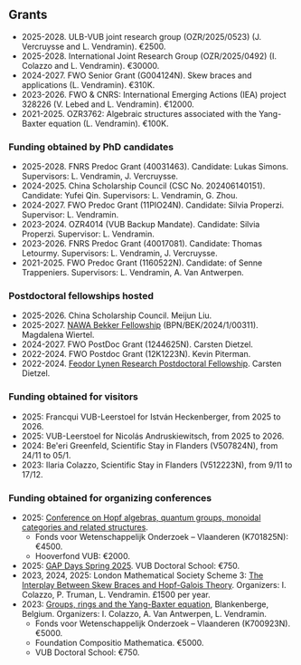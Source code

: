 ## Grants

* 2025-2028. ULB-VUB joint research group (OZR/2025/0523) (J. Vercruysse and L. Vendramin). €2500.
* 2025-2028. International Joint Research Group (OZR/2025/0492) (I. Colazzo and L. Vendramin). €30000.
* 2024-2027. FWO Senior Grant (G004124N). Skew braces and applications (L. Vendramin). €310K. 
* 2023-2026. FWO & CNRS: International Emerging Actions (IEA) project 328226 (V. Lebed and L. Vendramin). €12000. 
* 2021-2025. OZR3762: Algebraic structures associated with the Yang-Baxter equation (L. Vendramin). €100K.

### Funding obtained by PhD candidates
* 2025-2028. FNRS Predoc Grant (40031463). Candidate: Lukas Simons. Supervisors: L. Vendramin, J. Vercruysse.
* 2024-2025. China Scholarship Council (CSC No. 202406140151). Candidate: Yufei Qin. Supervisors: L. Vendramin, G. Zhou. 
* 2024-2027. FWO Predoc Grant (11PIO24N). Candidate: Silvia Properzi. Supervisor: L. Vendramin. 
* 2023-2024. OZR4014 (VUB Backup Mandate). Candidate: Silvia Properzi. Supervisor: L. Vendramin. 
* 2023-2026. FNRS Predoc Grant (40017081). Candidate: Thomas Letourmy. Supervisors: L. Vendramin, J. Vercruysse.
* 2021-2025. FWO Predoc Grant (1160522N). Candidate: of Senne Trappeniers. Supervisors: L. Vendramin, A. Van Antwerpen. 

### Postdoctoral fellowships hosted
* 2025-2026. China Scholarship Council. Meijun Liu. 
* 2025-2027. [NAWA Bekker Fellowship](https://nawa.gov.pl/en/scientists/the-bekker-programme) (BPN/BEK/2024/1/00311). Magdalena Wiertel. 
* 2024-2027. FWO PostDoc Grant (1244625N). Carsten Dietzel.   
* 2022-2024. FWO Postdoc Grant (12K1223N). Kevin Piterman.
* 2022-2024. [Feodor Lynen Research Postdoctoral Fellowship](https://www.humboldt-foundation.de/en/apply/sponsorship-programmes/feodor-lynen-research-fellowship). Carsten Dietzel.

### Funding obtained for visitors  
* 2025: Francqui VUB-Leerstoel for István Heckenberger, from 2025 to 2026. 
* 2025: VUB-Leerstoel for Nicolás Andruskiewitsch, from 2025 to 2026.
* 2024: Be'eri Greenfeld, Scientific Stay in Flanders (V507824N), from 24/11 to 05/1.
* 2023: Ilaria Colazzo, Scientific Stay in Flanders (V512223N), from 9/11 to 17/12.
  
### Funding obtained for organizing conferences
* 2025: [Conference on Hopf algebras, quantum groups, monoidal categories and related structures](https://hopfalgb.ulb.be/Hopf2025/).
    * Fonds voor Wetenschappelijk Onderzoek – Vlaanderen (K701825N): €4500.
    * Hooverfond VUB: €2000.
* 2025: [GAP Days Spring 2025](https://www.gapdays.de/gapdays2025-spring/). VUB Doctoral School: €750.
* 2023, 2024, 2025: London Mathematical Society Scheme 3: [The Interplay Between Skew Braces and Hopf-Galois Theory](https://interplaysbhg.github.io/index.html). Organizers: I. Colazzo, P. Truman, L. Vendramin. £1500 per year.  
* 2023: [Groups, rings and the Yang-Baxter equation](http://www.ilariacolazzo.info/gryb2023/), Blankenberge, Belgium. Organizers: I. Colazzo, A. Van Antwerpen, L. Vendramin.
    * Fonds voor Wetenschappelijk Onderzoek – Vlaanderen (K700923N). €5000.
    * Foundation Compositio Mathematica. €5000.
    * VUB Doctoral School: €750.
